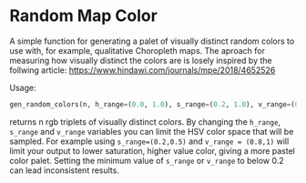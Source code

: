 Random Map Color
=====

A simple function for generating a palet of visually distinct random colors to use with, for example, qualitative Choropleth maps. The aproach for measuring how visually distinct the colors are is losely inspired by the follwing article: https://www.hindawi.com/journals/mpe/2018/4652526

Usage:
```python
gen_random_colors(n, h_range=(0.0, 1.0), s_range=(0.2, 1.0), v_range=(0.6, 1.0))
``` 
returns n rgb triplets of visually distinct colors.  By changing the `h_range`,  `s_range` and `v_range` variables you can limit the HSV color space that will be sampled. For example using `s_range=(0.2,0.5)` and `v_range = (0.8,1)` will limit your output to lower saturation, higher value color, giving a more pastel color palet.  Setting the minimum value of `s_range` or `v_range` to below 0.2 can lead  inconsistent results. 

